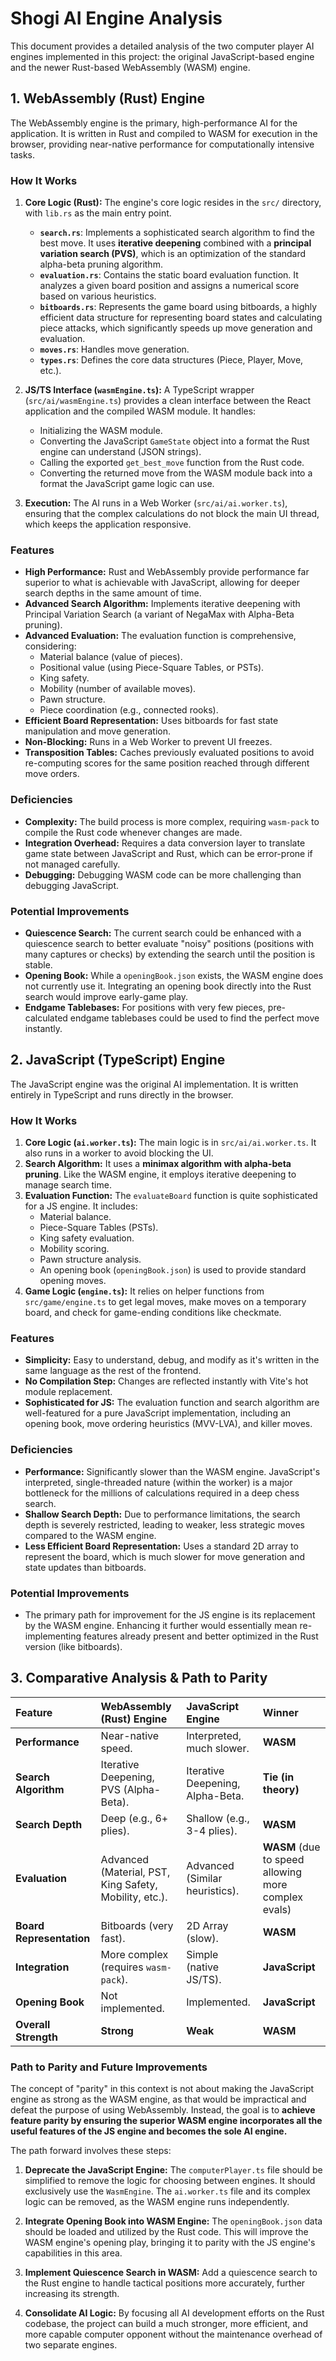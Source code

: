 # Shogi AI Engine Analysis

This document provides a detailed analysis of the two computer player AI engines implemented in this project: the original JavaScript-based engine and the newer Rust-based WebAssembly (WASM) engine.

## 1. WebAssembly (Rust) Engine

The WebAssembly engine is the primary, high-performance AI for the application. It is written in Rust and compiled to WASM for execution in the browser, providing near-native performance for computationally intensive tasks.

### How It Works

1.  **Core Logic (Rust):** The engine's core logic resides in the `src/` directory, with `lib.rs` as the main entry point.
    *   **`search.rs`**: Implements a sophisticated search algorithm to find the best move. It uses **iterative deepening** combined with a **principal variation search (PVS)**, which is an optimization of the standard alpha-beta pruning algorithm.
    *   **`evaluation.rs`**: Contains the static board evaluation function. It analyzes a given board position and assigns a numerical score based on various heuristics.
    *   **`bitboards.rs`**: Represents the game board using bitboards, a highly efficient data structure for representing board states and calculating piece attacks, which significantly speeds up move generation and evaluation.
    *   **`moves.rs`**: Handles move generation.
    *   **`types.rs`**: Defines the core data structures (Piece, Player, Move, etc.).

2.  **JS/TS Interface (`wasmEngine.ts`):** A TypeScript wrapper (`src/ai/wasmEngine.ts`) provides a clean interface between the React application and the compiled WASM module. It handles:
    *   Initializing the WASM module.
    *   Converting the JavaScript `GameState` object into a format the Rust engine can understand (JSON strings).
    *   Calling the exported `get_best_move` function from the Rust code.
    *   Converting the returned move from the WASM module back into a format the JavaScript game logic can use.

3.  **Execution:** The AI runs in a Web Worker (`src/ai/ai.worker.ts`), ensuring that the complex calculations do not block the main UI thread, which keeps the application responsive.

### Features

*   **High Performance:** Rust and WebAssembly provide performance far superior to what is achievable with JavaScript, allowing for deeper search depths in the same amount of time.
*   **Advanced Search Algorithm:** Implements iterative deepening with Principal Variation Search (a variant of NegaMax with Alpha-Beta pruning).
*   **Advanced Evaluation:** The evaluation function is comprehensive, considering:
    *   Material balance (value of pieces).
    *   Positional value (using Piece-Square Tables, or PSTs).
    *   King safety.
    *   Mobility (number of available moves).
    *   Pawn structure.
    *   Piece coordination (e.g., connected rooks).
*   **Efficient Board Representation:** Uses bitboards for fast state manipulation and move generation.
*   **Non-Blocking:** Runs in a Web Worker to prevent UI freezes.
*   **Transposition Tables:** Caches previously evaluated positions to avoid re-computing scores for the same position reached through different move orders.

### Deficiencies

*   **Complexity:** The build process is more complex, requiring `wasm-pack` to compile the Rust code whenever changes are made.
*   **Integration Overhead:** Requires a data conversion layer to translate game state between JavaScript and Rust, which can be error-prone if not managed carefully.
*   **Debugging:** Debugging WASM code can be more challenging than debugging JavaScript.

### Potential Improvements

*   **Quiescence Search:** The current search could be enhanced with a quiescence search to better evaluate "noisy" positions (positions with many captures or checks) by extending the search until the position is stable.
*   **Opening Book:** While a `openingBook.json` exists, the WASM engine does not currently use it. Integrating an opening book directly into the Rust search would improve early-game play.
*   **Endgame Tablebases:** For positions with very few pieces, pre-calculated endgame tablebases could be used to find the perfect move instantly.

## 2. JavaScript (TypeScript) Engine

The JavaScript engine was the original AI implementation. It is written entirely in TypeScript and runs directly in the browser.

### How It Works

1.  **Core Logic (`ai.worker.ts`):** The main logic is in `src/ai/ai.worker.ts`. It also runs in a worker to avoid blocking the UI.
2.  **Search Algorithm:** It uses a **minimax algorithm with alpha-beta pruning**. Like the WASM engine, it employs iterative deepening to manage search time.
3.  **Evaluation Function:** The `evaluateBoard` function is quite sophisticated for a JS engine. It includes:
    *   Material balance.
    *   Piece-Square Tables (PSTs).
    *   King safety evaluation.
    *   Mobility scoring.
    *   Pawn structure analysis.
    *   An opening book (`openingBook.json`) is used to provide standard opening moves.
4.  **Game Logic (`engine.ts`):** It relies on helper functions from `src/game/engine.ts` to get legal moves, make moves on a temporary board, and check for game-ending conditions like checkmate.

### Features

*   **Simplicity:** Easy to understand, debug, and modify as it's written in the same language as the rest of the frontend.
*   **No Compilation Step:** Changes are reflected instantly with Vite's hot module replacement.
*   **Sophisticated for JS:** The evaluation function and search algorithm are well-featured for a pure JavaScript implementation, including an opening book, move ordering heuristics (MVV-LVA), and killer moves.

### Deficiencies

*   **Performance:** Significantly slower than the WASM engine. JavaScript's interpreted, single-threaded nature (within the worker) is a major bottleneck for the millions of calculations required in a deep chess search.
*   **Shallow Search Depth:** Due to performance limitations, the search depth is severely restricted, leading to weaker, less strategic moves compared to the WASM engine.
*   **Less Efficient Board Representation:** Uses a standard 2D array to represent the board, which is much slower for move generation and state updates than bitboards.

### Potential Improvements

*   The primary path for improvement for the JS engine is its replacement by the WASM engine. Enhancing it further would essentially mean re-implementing features already present and better optimized in the Rust version (like bitboards).

## 3. Comparative Analysis & Path to Parity

| Feature | WebAssembly (Rust) Engine | JavaScript Engine | Winner |
| :--- | :--- | :--- | :--- |
| **Performance** | Near-native speed. | Interpreted, much slower. | **WASM** |
| **Search Algorithm** | Iterative Deepening, PVS (Alpha-Beta). | Iterative Deepening, Alpha-Beta. | **Tie (in theory)** |
| **Search Depth** | Deep (e.g., 6+ plies). | Shallow (e.g., 3-4 plies). | **WASM** |
| **Evaluation** | Advanced (Material, PST, King Safety, Mobility, etc.). | Advanced (Similar heuristics). | **WASM** (due to speed allowing more complex evals) |
| **Board Representation**| Bitboards (very fast). | 2D Array (slow). | **WASM** |
| **Integration** | More complex (requires `wasm-pack`). | Simple (native JS/TS). | **JavaScript** |
| **Opening Book** | Not implemented. | Implemented. | **JavaScript** |
| **Overall Strength** | **Strong** | **Weak** | **WASM** |

### Path to Parity and Future Improvements

The concept of "parity" in this context is not about making the JavaScript engine as strong as the WASM engine, as that would be impractical and defeat the purpose of using WebAssembly. Instead, the goal is to **achieve feature parity by ensuring the superior WASM engine incorporates all the useful features of the JS engine and becomes the sole AI engine.**

The path forward involves these steps:

1.  **Deprecate the JavaScript Engine:** The `computerPlayer.ts` file should be simplified to remove the logic for choosing between engines. It should exclusively use the `WasmEngine`. The `ai.worker.ts` file and its complex logic can be removed, as the WASM engine runs independently.

2.  **Integrate Opening Book into WASM Engine:** The `openingBook.json` data should be loaded and utilized by the Rust code. This will improve the WASM engine's opening play, bringing it to parity with the JS engine's capabilities in this area.

3.  **Implement Quiescence Search in WASM:** Add a quiescence search to the Rust engine to handle tactical positions more accurately, further increasing its strength.

4.  **Consolidate AI Logic:** By focusing all AI development efforts on the Rust codebase, the project can build a much stronger, more efficient, and more capable computer opponent without the maintenance overhead of two separate engines.
